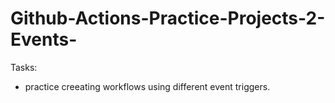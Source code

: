 # Github-Actions-Practice-Projects-2-Events-

Tasks:

- practice creeating workflows using different event triggers.

